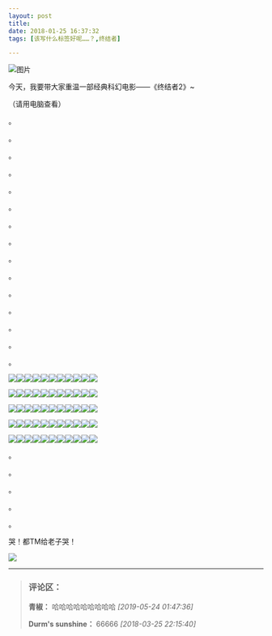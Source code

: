 ```yaml
---
layout: post
title: 
date: 2018-01-25 16:37:32
tags: [该写什么标签好呢……？,终结者]

---
```

![图片](./images/_LofteremhSNkVpRmJBei93ajA5QU80Nml4dmFyalZPWkRDS2dDYnNReE5kcmZQMU44K29WbS84M3dRPT0.jpg?=imageView&thumbnail=500x0&quality=96&stripmeta=0&type=jpg%7Cwatermark&type=2)  

今天，我要带大家重温一部经典科幻电影——《终结者2》~  

（请用电脑查看）

。

。

。

。

。

。

。

。

。

。

。

。

。

。

。

![](http://imglf5.nosdn.127.net/img/emhSNkVpRmJBei93ajA5QU80Nml4czJXZGdsK0pkTFFGU2hSdzYweUVsaTVqU245SURaY29BPT0.png?=imageView&thumbnail=500x0&quality=96&stripmeta=0&type=jpg%7Cwatermark&type=2)![](http://imglf5.nosdn.127.net/img/emhSNkVpRmJBei93ajA5QU80Nml4czJXZGdsK0pkTFFGU2hSdzYweUVsaTVqU245SURaY29BPT0.png?=imageView&thumbnail=500x0&quality=96&stripmeta=0&type=jpg%7Cwatermark&type=2)![](http://imglf5.nosdn.127.net/img/emhSNkVpRmJBei93ajA5QU80Nml4czJXZGdsK0pkTFFGU2hSdzYweUVsaTVqU245SURaY29BPT0.png?=imageView&thumbnail=500x0&quality=96&stripmeta=0&type=jpg%7Cwatermark&type=2)![](http://imglf5.nosdn.127.net/img/emhSNkVpRmJBei93ajA5QU80Nml4czJXZGdsK0pkTFFGU2hSdzYweUVsaTVqU245SURaY29BPT0.png?=imageView&thumbnail=500x0&quality=96&stripmeta=0&type=jpg%7Cwatermark&type=2)![](http://imglf5.nosdn.127.net/img/emhSNkVpRmJBei93ajA5QU80Nml4czJXZGdsK0pkTFFGU2hSdzYweUVsaTVqU245SURaY29BPT0.png?=imageView&thumbnail=500x0&quality=96&stripmeta=0&type=jpg%7Cwatermark&type=2)![](http://imglf5.nosdn.127.net/img/emhSNkVpRmJBei93ajA5QU80Nml4czJXZGdsK0pkTFFGU2hSdzYweUVsaTVqU245SURaY29BPT0.png?=imageView&thumbnail=500x0&quality=96&stripmeta=0&type=jpg%7Cwatermark&type=2)![](http://imglf5.nosdn.127.net/img/emhSNkVpRmJBei93ajA5QU80Nml4czJXZGdsK0pkTFFGU2hSdzYweUVsaTVqU245SURaY29BPT0.png?=imageView&thumbnail=500x0&quality=96&stripmeta=0&type=jpg%7Cwatermark&type=2)![](http://imglf5.nosdn.127.net/img/emhSNkVpRmJBei93ajA5QU80Nml4czJXZGdsK0pkTFFGU2hSdzYweUVsaTVqU245SURaY29BPT0.png?=imageView&thumbnail=500x0&quality=96&stripmeta=0&type=jpg%7Cwatermark&type=2)![](http://imglf5.nosdn.127.net/img/emhSNkVpRmJBei93ajA5QU80Nml4czJXZGdsK0pkTFFGU2hSdzYweUVsaTVqU245SURaY29BPT0.png?=imageView&thumbnail=500x0&quality=96&stripmeta=0&type=jpg%7Cwatermark&type=2)![](http://imglf5.nosdn.127.net/img/emhSNkVpRmJBei93ajA5QU80Nml4czJXZGdsK0pkTFFGU2hSdzYweUVsaTVqU245SURaY29BPT0.png?=imageView&thumbnail=500x0&quality=96&stripmeta=0&type=jpg%7Cwatermark&type=2)![](http://imglf5.nosdn.127.net/img/emhSNkVpRmJBei93ajA5QU80Nml4czJXZGdsK0pkTFFGU2hSdzYweUVsaTVqU245SURaY29BPT0.png?=imageView&thumbnail=500x0&quality=96&stripmeta=0&type=jpg%7Cwatermark&type=2)  

![](http://imglf5.nosdn.127.net/img/emhSNkVpRmJBei93ajA5QU80Nml4czJXZGdsK0pkTFFGU2hSdzYweUVsaTVqU245SURaY29BPT0.png?=imageView&thumbnail=500x0&quality=96&stripmeta=0&type=jpg%7Cwatermark&type=2)![](http://imglf5.nosdn.127.net/img/emhSNkVpRmJBei93ajA5QU80Nml4czJXZGdsK0pkTFFGU2hSdzYweUVsaTVqU245SURaY29BPT0.png?=imageView&thumbnail=500x0&quality=96&stripmeta=0&type=jpg%7Cwatermark&type=2)![](http://imglf5.nosdn.127.net/img/emhSNkVpRmJBei93ajA5QU80Nml4czJXZGdsK0pkTFFGU2hSdzYweUVsaTVqU245SURaY29BPT0.png?=imageView&thumbnail=500x0&quality=96&stripmeta=0&type=jpg%7Cwatermark&type=2)![](http://imglf5.nosdn.127.net/img/emhSNkVpRmJBei93ajA5QU80Nml4czJXZGdsK0pkTFFGU2hSdzYweUVsaTVqU245SURaY29BPT0.png?=imageView&thumbnail=500x0&quality=96&stripmeta=0&type=jpg%7Cwatermark&type=2)![](http://imglf5.nosdn.127.net/img/emhSNkVpRmJBei93ajA5QU80Nml4czJXZGdsK0pkTFFGU2hSdzYweUVsaTVqU245SURaY29BPT0.png?=imageView&thumbnail=500x0&quality=96&stripmeta=0&type=jpg%7Cwatermark&type=2)![](http://imglf5.nosdn.127.net/img/emhSNkVpRmJBei93ajA5QU80Nml4czJXZGdsK0pkTFFGU2hSdzYweUVsaTVqU245SURaY29BPT0.png?=imageView&thumbnail=500x0&quality=96&stripmeta=0&type=jpg%7Cwatermark&type=2)![](http://imglf5.nosdn.127.net/img/emhSNkVpRmJBei93ajA5QU80Nml4czJXZGdsK0pkTFFGU2hSdzYweUVsaTVqU245SURaY29BPT0.png?=imageView&thumbnail=500x0&quality=96&stripmeta=0&type=jpg%7Cwatermark&type=2)![](http://imglf5.nosdn.127.net/img/emhSNkVpRmJBei93ajA5QU80Nml4czJXZGdsK0pkTFFGU2hSdzYweUVsaTVqU245SURaY29BPT0.png?=imageView&thumbnail=500x0&quality=96&stripmeta=0&type=jpg%7Cwatermark&type=2)![](http://imglf5.nosdn.127.net/img/emhSNkVpRmJBei93ajA5QU80Nml4czJXZGdsK0pkTFFGU2hSdzYweUVsaTVqU245SURaY29BPT0.png?=imageView&thumbnail=500x0&quality=96&stripmeta=0&type=jpg%7Cwatermark&type=2)![](http://imglf5.nosdn.127.net/img/emhSNkVpRmJBei93ajA5QU80Nml4czJXZGdsK0pkTFFGU2hSdzYweUVsaTVqU245SURaY29BPT0.png?=imageView&thumbnail=500x0&quality=96&stripmeta=0&type=jpg%7Cwatermark&type=2)![](http://imglf5.nosdn.127.net/img/emhSNkVpRmJBei93ajA5QU80Nml4czJXZGdsK0pkTFFGU2hSdzYweUVsaTVqU245SURaY29BPT0.png?=imageView&thumbnail=500x0&quality=96&stripmeta=0&type=jpg%7Cwatermark&type=2)

![](http://imglf5.nosdn.127.net/img/emhSNkVpRmJBei93ajA5QU80Nml4czJXZGdsK0pkTFFGU2hSdzYweUVsaTVqU245SURaY29BPT0.png?=imageView&thumbnail=500x0&quality=96&stripmeta=0&type=jpg%7Cwatermark&type=2)![](http://imglf5.nosdn.127.net/img/emhSNkVpRmJBei93ajA5QU80Nml4czJXZGdsK0pkTFFGU2hSdzYweUVsaTVqU245SURaY29BPT0.png?=imageView&thumbnail=500x0&quality=96&stripmeta=0&type=jpg%7Cwatermark&type=2)![](http://imglf5.nosdn.127.net/img/emhSNkVpRmJBei93ajA5QU80Nml4czJXZGdsK0pkTFFGU2hSdzYweUVsaTVqU245SURaY29BPT0.png?=imageView&thumbnail=500x0&quality=96&stripmeta=0&type=jpg%7Cwatermark&type=2)![](http://imglf5.nosdn.127.net/img/emhSNkVpRmJBei93ajA5QU80Nml4czJXZGdsK0pkTFFGU2hSdzYweUVsaTVqU245SURaY29BPT0.png?=imageView&thumbnail=500x0&quality=96&stripmeta=0&type=jpg%7Cwatermark&type=2)![](http://imglf5.nosdn.127.net/img/emhSNkVpRmJBei93ajA5QU80Nml4czJXZGdsK0pkTFFGU2hSdzYweUVsaTVqU245SURaY29BPT0.png?=imageView&thumbnail=500x0&quality=96&stripmeta=0&type=jpg%7Cwatermark&type=2)![](http://imglf4.nosdn.127.net/img/emhSNkVpRmJBei93ajA5QU80Nml4ckxSYm1rR3ZWd0M0R01hRUxmaG9xa0xmQld5aENLRGtnPT0.png?=imageView&thumbnail=500x0&quality=96&stripmeta=0&type=jpg%7Cwatermark&type=2)![](http://imglf5.nosdn.127.net/img/emhSNkVpRmJBei93ajA5QU80Nml4czJXZGdsK0pkTFFGU2hSdzYweUVsaTVqU245SURaY29BPT0.png?=imageView&thumbnail=500x0&quality=96&stripmeta=0&type=jpg%7Cwatermark&type=2)![](http://imglf5.nosdn.127.net/img/emhSNkVpRmJBei93ajA5QU80Nml4czJXZGdsK0pkTFFGU2hSdzYweUVsaTVqU245SURaY29BPT0.png?=imageView&thumbnail=500x0&quality=96&stripmeta=0&type=jpg%7Cwatermark&type=2)![](http://imglf5.nosdn.127.net/img/emhSNkVpRmJBei93ajA5QU80Nml4czJXZGdsK0pkTFFGU2hSdzYweUVsaTVqU245SURaY29BPT0.png?=imageView&thumbnail=500x0&quality=96&stripmeta=0&type=jpg%7Cwatermark&type=2)![](http://imglf5.nosdn.127.net/img/emhSNkVpRmJBei93ajA5QU80Nml4czJXZGdsK0pkTFFGU2hSdzYweUVsaTVqU245SURaY29BPT0.png?=imageView&thumbnail=500x0&quality=96&stripmeta=0&type=jpg%7Cwatermark&type=2)![](http://imglf5.nosdn.127.net/img/emhSNkVpRmJBei93ajA5QU80Nml4czJXZGdsK0pkTFFGU2hSdzYweUVsaTVqU245SURaY29BPT0.png?=imageView&thumbnail=500x0&quality=96&stripmeta=0&type=jpg%7Cwatermark&type=2)

![](http://imglf5.nosdn.127.net/img/emhSNkVpRmJBei93ajA5QU80Nml4czJXZGdsK0pkTFFGU2hSdzYweUVsaTVqU245SURaY29BPT0.png?=imageView&thumbnail=500x0&quality=96&stripmeta=0&type=jpg%7Cwatermark&type=2)![](http://imglf5.nosdn.127.net/img/emhSNkVpRmJBei93ajA5QU80Nml4czJXZGdsK0pkTFFGU2hSdzYweUVsaTVqU245SURaY29BPT0.png?=imageView&thumbnail=500x0&quality=96&stripmeta=0&type=jpg%7Cwatermark&type=2)![](http://imglf5.nosdn.127.net/img/emhSNkVpRmJBei93ajA5QU80Nml4czJXZGdsK0pkTFFGU2hSdzYweUVsaTVqU245SURaY29BPT0.png?=imageView&thumbnail=500x0&quality=96&stripmeta=0&type=jpg%7Cwatermark&type=2)![](http://imglf5.nosdn.127.net/img/emhSNkVpRmJBei93ajA5QU80Nml4czJXZGdsK0pkTFFGU2hSdzYweUVsaTVqU245SURaY29BPT0.png?=imageView&thumbnail=500x0&quality=96&stripmeta=0&type=jpg%7Cwatermark&type=2)![](http://imglf5.nosdn.127.net/img/emhSNkVpRmJBei93ajA5QU80Nml4czJXZGdsK0pkTFFGU2hSdzYweUVsaTVqU245SURaY29BPT0.png?=imageView&thumbnail=500x0&quality=96&stripmeta=0&type=jpg%7Cwatermark&type=2)![](http://imglf5.nosdn.127.net/img/emhSNkVpRmJBei93ajA5QU80Nml4czJXZGdsK0pkTFFGU2hSdzYweUVsaTVqU245SURaY29BPT0.png?=imageView&thumbnail=500x0&quality=96&stripmeta=0&type=jpg%7Cwatermark&type=2)![](http://imglf5.nosdn.127.net/img/emhSNkVpRmJBei93ajA5QU80Nml4czJXZGdsK0pkTFFGU2hSdzYweUVsaTVqU245SURaY29BPT0.png?=imageView&thumbnail=500x0&quality=96&stripmeta=0&type=jpg%7Cwatermark&type=2)![](http://imglf5.nosdn.127.net/img/emhSNkVpRmJBei93ajA5QU80Nml4czJXZGdsK0pkTFFGU2hSdzYweUVsaTVqU245SURaY29BPT0.png?=imageView&thumbnail=500x0&quality=96&stripmeta=0&type=jpg%7Cwatermark&type=2)![](http://imglf5.nosdn.127.net/img/emhSNkVpRmJBei93ajA5QU80Nml4czJXZGdsK0pkTFFGU2hSdzYweUVsaTVqU245SURaY29BPT0.png?=imageView&thumbnail=500x0&quality=96&stripmeta=0&type=jpg%7Cwatermark&type=2)![](http://imglf5.nosdn.127.net/img/emhSNkVpRmJBei93ajA5QU80Nml4czJXZGdsK0pkTFFGU2hSdzYweUVsaTVqU245SURaY29BPT0.png?=imageView&thumbnail=500x0&quality=96&stripmeta=0&type=jpg%7Cwatermark&type=2)![](http://imglf5.nosdn.127.net/img/emhSNkVpRmJBei93ajA5QU80Nml4czJXZGdsK0pkTFFGU2hSdzYweUVsaTVqU245SURaY29BPT0.png?=imageView&thumbnail=500x0&quality=96&stripmeta=0&type=jpg%7Cwatermark&type=2)

![](http://imglf5.nosdn.127.net/img/emhSNkVpRmJBei93ajA5QU80Nml4czJXZGdsK0pkTFFGU2hSdzYweUVsaTVqU245SURaY29BPT0.png?=imageView&thumbnail=500x0&quality=96&stripmeta=0&type=jpg%7Cwatermark&type=2)![](http://imglf5.nosdn.127.net/img/emhSNkVpRmJBei93ajA5QU80Nml4czJXZGdsK0pkTFFGU2hSdzYweUVsaTVqU245SURaY29BPT0.png?=imageView&thumbnail=500x0&quality=96&stripmeta=0&type=jpg%7Cwatermark&type=2)![](http://imglf5.nosdn.127.net/img/emhSNkVpRmJBei93ajA5QU80Nml4czJXZGdsK0pkTFFGU2hSdzYweUVsaTVqU245SURaY29BPT0.png?=imageView&thumbnail=500x0&quality=96&stripmeta=0&type=jpg%7Cwatermark&type=2)![](http://imglf5.nosdn.127.net/img/emhSNkVpRmJBei93ajA5QU80Nml4czJXZGdsK0pkTFFGU2hSdzYweUVsaTVqU245SURaY29BPT0.png?=imageView&thumbnail=500x0&quality=96&stripmeta=0&type=jpg%7Cwatermark&type=2)![](http://imglf5.nosdn.127.net/img/emhSNkVpRmJBei93ajA5QU80Nml4czJXZGdsK0pkTFFGU2hSdzYweUVsaTVqU245SURaY29BPT0.png?=imageView&thumbnail=500x0&quality=96&stripmeta=0&type=jpg%7Cwatermark&type=2)![](http://imglf5.nosdn.127.net/img/emhSNkVpRmJBei93ajA5QU80Nml4czJXZGdsK0pkTFFGU2hSdzYweUVsaTVqU245SURaY29BPT0.png?=imageView&thumbnail=500x0&quality=96&stripmeta=0&type=jpg%7Cwatermark&type=2)![](http://imglf5.nosdn.127.net/img/emhSNkVpRmJBei93ajA5QU80Nml4czJXZGdsK0pkTFFGU2hSdzYweUVsaTVqU245SURaY29BPT0.png?=imageView&thumbnail=500x0&quality=96&stripmeta=0&type=jpg%7Cwatermark&type=2)![](http://imglf5.nosdn.127.net/img/emhSNkVpRmJBei93ajA5QU80Nml4czJXZGdsK0pkTFFGU2hSdzYweUVsaTVqU245SURaY29BPT0.png?=imageView&thumbnail=500x0&quality=96&stripmeta=0&type=jpg%7Cwatermark&type=2)![](http://imglf5.nosdn.127.net/img/emhSNkVpRmJBei93ajA5QU80Nml4czJXZGdsK0pkTFFGU2hSdzYweUVsaTVqU245SURaY29BPT0.png?=imageView&thumbnail=500x0&quality=96&stripmeta=0&type=jpg%7Cwatermark&type=2)![](http://imglf5.nosdn.127.net/img/emhSNkVpRmJBei93ajA5QU80Nml4czJXZGdsK0pkTFFGU2hSdzYweUVsaTVqU245SURaY29BPT0.png?=imageView&thumbnail=500x0&quality=96&stripmeta=0&type=jpg%7Cwatermark&type=2)![](http://imglf5.nosdn.127.net/img/emhSNkVpRmJBei93ajA5QU80Nml4czJXZGdsK0pkTFFGU2hSdzYweUVsaTVqU245SURaY29BPT0.png?=imageView&thumbnail=500x0&quality=96&stripmeta=0&type=jpg%7Cwatermark&type=2)  

。

。

。

。

。

哭！都TM给老子哭！

![](http://imglf5.nosdn.127.net/img/emhSNkVpRmJBei93ajA5QU80Nml4c0dWYTZDMEN1ZHRVTWxnYk1CdUJONE8wRGx1Tnk4ejJnPT0.jpg?=imageView&thumbnail=500x0&quality=96&stripmeta=0&type=jpg%7Cwatermark&type=2)

---
> ### 评论区：
>**青椒：** 哈哈哈哈哈哈哈哈哈  *[2019-05-24 01:47:36]*
>
>**Durm's sunshine：** 66666  *[2018-03-25 22:15:40]*
>
>